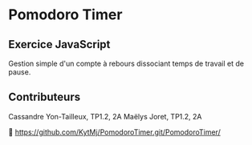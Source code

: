# Pomodoro Timer
## Exercice JavaScript
Gestion simple d'un compte à rebours dissociant temps de travail et de pause.

## Contributeurs
Cassandre Yon-Tailleux, TP1.2, 2A
Maëlys Joret, TP1.2, 2A

📝 https://github.com/KytMj/PomodoroTimer.git/PomodoroTimer/
